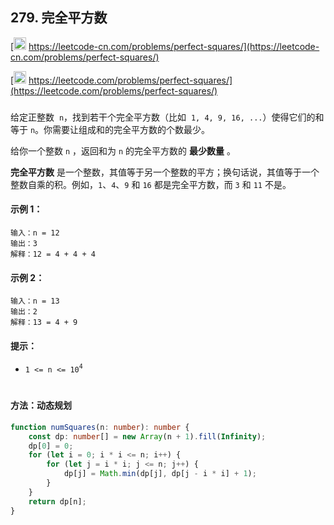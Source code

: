 ## 279. 完全平方数

[<img src="https://static.leetcode-cn.com/cn-mono-assets/production/assets/logo-dark-cn.c42314a8.svg" height="20" /> https://leetcode-cn.com/problems/perfect-squares/](https://leetcode-cn.com/problems/perfect-squares/)

[<img src="https://assets.leetcode.com/static_assets/public/webpack_bundles/images/logo-dark.e99485d9b.svg" height="20"/> https://leetcode.com/problems/perfect-squares/](https://leetcode.com/problems/perfect-squares/)

###

给定正整数  `n`，找到若干个完全平方数（比如  `1, 4, 9, 16, ...`）使得它们的和等于 `n`。你需要让组成和的完全平方数的个数最少。

给你一个整数 `n` ，返回和为 `n` 的完全平方数的 **最少数量** 。

**完全平方数** 是一个整数，其值等于另一个整数的平方；换句话说，其值等于一个整数自乘的积。例如，`1`、`4`、`9` 和 `16` 都是完全平方数，而 `3` 和 `11` 不是。

#### 示例 1：

```
输入：n = 12
输出：3
解释：12 = 4 + 4 + 4
```

#### 示例 2：

```
输入：n = 13
输出：2
解释：13 = 4 + 9
```

#### 提示：

-   `1 <= n <= 10`<sup>`4`</sup>

#

#### 方法：动态规划

```ts
function numSquares(n: number): number {
    const dp: number[] = new Array(n + 1).fill(Infinity);
    dp[0] = 0;
    for (let i = 0; i * i <= n; i++) {
        for (let j = i * i; j <= n; j++) {
            dp[j] = Math.min(dp[j], dp[j - i * i] + 1);
        }
    }
    return dp[n];
}
```
